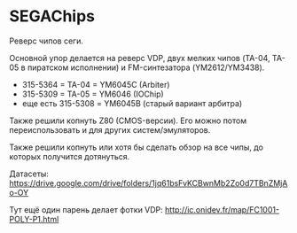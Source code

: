 # SEGAChips

Реверс чипов сеги.

Основной упор делается на реверс VDP, двух мелких чипов (TA-04, TA-05 в пиратском исполнении) и FM-синтезатора (YM2612/YM3438).

- 315-5364 = TA-04 = YM6045C (Arbiter)
- 315-5309 = TA-05 = YM6046 (IOChip)
- еще есть 315-5308 = YM6045B (старый вариант арбитра)

Также решили копнуть Z80 (CMOS-версии). Его можно потом переиспользовать и для других систем/эмуляторов.

Также решили копнуть или хотя бы сделать обзор на все чипы, до которых получится дотянуться.

Датасеты: https://drive.google.com/drive/folders/1jq61bsFvKCBwnMb2Zo0d7TBnZMjAo-OY

Тут ещё один парень делает фотки VDP: http://ic.onidev.fr/map/FC1001-POLY-P1.html
